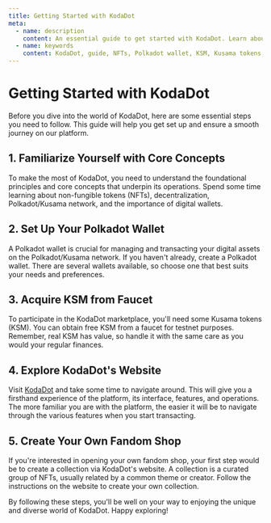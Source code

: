 ```yaml
---
title: Getting Started with KodaDot
meta:
  - name: description
    content: An essential guide to get started with KodaDot. Learn about the core concepts, setting up your Polkadot wallet, acquiring KSM, exploring the KodaDot website, and creating your own fandom shop.
  - name: keywords
    content: KodaDot, guide, NFTs, Polkadot wallet, KSM, Kusama tokens, KodaDot website, Fandom Shop, Decentralization
---
```


# Getting Started with KodaDot

Before you dive into the world of KodaDot, here are some essential steps you need to follow. This guide will help you get set up and ensure a smooth journey on our platform.

## 1. Familiarize Yourself with Core Concepts

To make the most of KodaDot, you need to understand the foundational principles and core concepts that underpin its operations. Spend some time learning about non-fungible tokens (NFTs), decentralization, Polkadot/Kusama network, and the importance of digital wallets.

## 2. Set Up Your Polkadot Wallet

A Polkadot wallet is crucial for managing and transacting your digital assets on the Polkadot/Kusama network. If you haven't already, create a Polkadot wallet. There are several wallets available, so choose one that best suits your needs and preferences.

## 3. Acquire KSM from Faucet

To participate in the KodaDot marketplace, you'll need some Kusama tokens (KSM). You can obtain free KSM from a faucet for testnet purposes. Remember, real KSM has value, so handle it with the same care as you would your regular finances.

## 4. Explore KodaDot's Website

Visit [KodaDot](https://kodadot.xyz) and take some time to navigate around. This will give you a firsthand experience of the platform, its interface, features, and operations. The more familiar you are with the platform, the easier it will be to navigate through the various features when you start transacting.

## 5. Create Your Own Fandom Shop 

If you're interested in opening your own fandom shop, your first step would be to create a collection via KodaDot's website. A collection is a curated group of NFTs, usually related by a common theme or creator. Follow the instructions on the website to create your own collection.

By following these steps, you'll be well on your way to enjoying the unique and diverse world of KodaDot. Happy exploring!
